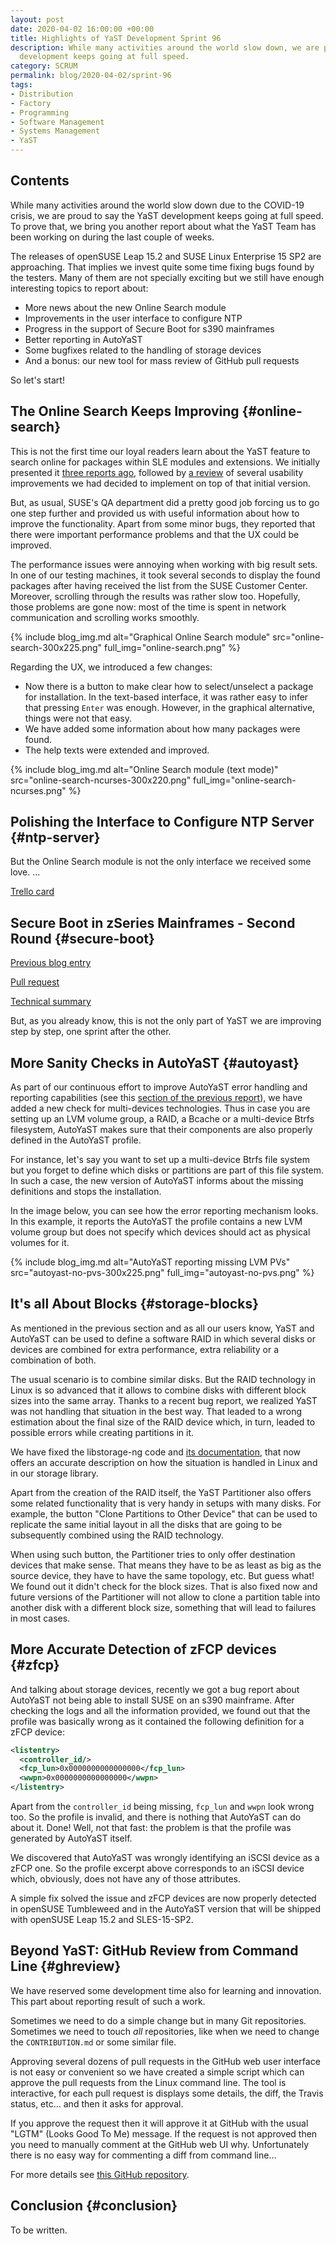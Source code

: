 ```yaml
---
layout: post
date: 2020-04-02 16:00:00 +00:00
title: Highlights of YaST Development Sprint 96
description: While many activities around the world slow down, we are proud to say the YaST
  development keeps going at full speed.
category: SCRUM
permalink: blog/2020-04-02/sprint-96
tags:
- Distribution
- Factory
- Programming
- Software Management
- Systems Management
- YaST
---
```


## Contents

While many activities around the world slow down due to the COVID-19 crisis, we are proud to say the
YaST development keeps going at full speed. To prove that, we bring you another report about what
the YaST Team has been working on during the last couple of weeks.

The releases of openSUSE Leap 15.2 and SUSE Linux Enterprise 15 SP2 are approaching. That implies we
invest quite some time fixing bugs found by the testers. Many of them are not specially exciting
but we still have enough interesting topics to report about:

  * More news about the new Online Search module
  * Improvements in the user interface to configure NTP
  * Progress in the support of Secure Boot for s390 mainframes
  * Better reporting in AutoYaST
  * Some bugfixes related to the handling of storage devices
  * And a bonus: our new tool for mass review of GitHub pull requests

So let's start!

## The Online Search Keeps Improving {#online-search}

This is not the first time our loyal readers learn about the YaST feature to search online for
packages within SLE modules and extensions. We initially presented it [three reports
ago]({{site.baseurl}}blog/2020-02-07/yast-sprint-93#the-online-search-feature-comes-to-yast),
followed by [a review]({{site.baseurl}}blog/2020-03-06/yast-sprint-94#online-search) of
several usability improvements we had decided to implement on top of that
initial version.

But, as usual, SUSE's QA department did a pretty good job forcing us to go one step further and
provided us with useful information about how to improve the functionality. Apart from some minor
bugs, they reported that there were important performance problems and that the UX could be
improved.

The performance issues were annoying when working with big result sets. In one of our testing
machines, it took several seconds to display the found packages after having received the list from
the SUSE Customer Center. Moreover, scrolling through the results was rather slow too. Hopefully,
those problems are gone now: most of the time is spent in network communication and scrolling works
smoothly.

{% include blog_img.md alt="Graphical Online Search module"
src="online-search-300x225.png" full_img="online-search.png" %}

Regarding the UX, we introduced a few changes:

  * Now there is a button to make clear how to select/unselect a package for installation. In the
  text-based interface, it was rather easy to infer that pressing `Enter` was enough. However, in
  the graphical alternative, things were not that easy.
  * We have added some information about how many packages were found.
  * The help texts were extended and improved.

{% include blog_img.md alt="Online Search module (text mode)"
src="online-search-ncurses-300x220.png" full_img="online-search-ncurses.png" %}

## Polishing the Interface to Configure NTP Server {#ntp-server}

But the Online Search module is not the only interface we received some love. ...

[Trello
card](https://trello.com/c/rSD8mt9D/)

## Secure Boot in zSeries Mainframes - Second Round {#secure-boot}

[Previous blog
entry](https://lizards.opensuse.org/2020/03/06/yast-sprint-94/#secure-boot)

[Pull request](https://github.com/yast/yast-bootloader/pull/594)

[Technical summary](https://bugzilla.suse.com/show_bug.cgi?id=1166736#c9)

But, as you already know, this is not the only part of YaST we are improving step by step, one
sprint after the other.

## More Sanity Checks in AutoYaST {#autoyast}

As part of our continuous effort to improve AutoYaST error handling and reporting capabilities
(see this [section of the previous
report]({{site.baseurl}}blog/2020-03-19/sprint-95#autoyast-conflicting-attrs)), we
have added a new check for multi-devices technologies. Thus in case you are setting up an LVM
volume group, a RAID, a Bcache or a multi-device Btrfs filesystem, AutoYaST makes sure that their
components are also properly defined in the AutoYaST profile.

For instance, let's say you want to set up a multi-device Btrfs file system but you forget to define
which disks or partitions are part of this file system. In such a case, the new version of AutoYaST
informs about the missing definitions and stops the installation.

In the image below, you can see how the error reporting mechanism looks. In this example, it reports
the AutoYaST the profile contains a new LVM volume group but does not specify which devices should
act as physical volumes for it.

{% include blog_img.md alt="AutoYaST reporting missing LVM PVs"
src="autoyast-no-pvs-300x225.png" full_img="autoyast-no-pvs.png" %}

## It's all About Blocks {#storage-blocks}

As mentioned in the previous section and as all our users know, YaST and AutoYaST can be used to
define a software RAID in which several disks or devices are combined for extra performance, extra
reliability or a combination of both.

The usual scenario is to combine similar disks. But the RAID technology in Linux is so advanced that
it allows to combine disks with different block sizes into the same array. Thanks to a recent bug
report, we realized YaST was not handling that situation in the best way. That leaded to a wrong
estimation about the final size of the RAID device which, in turn, leaded to possible errors while
creating partitions in it.

We have fixed the libstorage-ng code and [its
documentation](https://github.com/openSUSE/libstorage-ng/blob/master/doc/md-raid.md#combining-disks-with-different-block-sizes),
that now offers an accurate description on how the situation is handled in Linux and in our storage
library.

Apart from the creation of the RAID itself, the YaST Partitioner also offers some related
functionality that is very handy in setups with many disks. For example, the button "Clone
Partitions to Other Device" that can be used to replicate the same initial layout in all the disks
that are going to be subsequently combined using the RAID technology.

When using such button, the Partitioner tries to only offer destination devices that make sense.
That means they have to be as least as big as the source device, they have to have the same
topology, etc. But guess what! We found out it didn't check for the block sizes. That is also fixed
now and future versions of the Partitioner will not allow to clone a partition table into another
disk with a different block size, something that will lead to failures in most cases.

## More Accurate Detection of zFCP devices {#zfcp}

And talking about storage devices, recently we got a bug report about AutoYaST not being able to
install SUSE on an s390 mainframe.  After checking the logs and all the information provided, we
found out that the profile was basically wrong as it contained the following definition for a zFCP
device:

```xml
<listentry>
  <controller_id/>
  <fcp_lun>0x0000000000000000</fcp_lun>
  <wwpn>0x0000000000000000</wwpn>
</listentry>
```

Apart from the `controller_id` being missing, `fcp_lun` and `wwpn` look wrong too. So the profile is
invalid, and there is nothing that AutoYaST can do about it. Done! Well, not that fast: the problem
is that the profile was generated by AutoYaST itself.

We discovered that AutoYaST was wrongly identifying an iSCSI device as a zFCP one. So the profile
excerpt above corresponds to an iSCSI device which, obviously, does not have any of those
attributes.

A simple fix solved the issue and zFCP devices are now properly detected in openSUSE Tumbleweed and
in the AutoYaST version that will be shipped with openSUSE Leap 15.2 and SLES-15-SP2.

## Beyond YaST: GitHub Review from Command Line {#ghreview}

We have reserved some development time also for learning and innovation. This part about reporting
result of such a work.

Sometimes we need to do a simple change but in many Git repositories. Sometimes we need to touch
_all_ repositories, like when we need to change the `CONTRIBUTION.md` or some similar file.

Approving several dozens of pull requests in the GitHub web user interface is not easy or convenient
so we have created a simple script which can approve the pull requests from the Linux command line.
The tool is interactive, for each pull request is displays some details, the diff, the Travis
status, etc...  and then it asks for approval.

If you approve the request then it will approve it at GitHub with the usual "LGTM" (Looks Good To
Me) message. If the request is not approved then you need to manually comment at the GitHub web UI
why. Unfortunately there is no easy way for commenting a diff from command line...

For more details see [this GitHub repository](https://github.com/lslezak/ghreview).

## Conclusion {#conclusion}

To be written.

